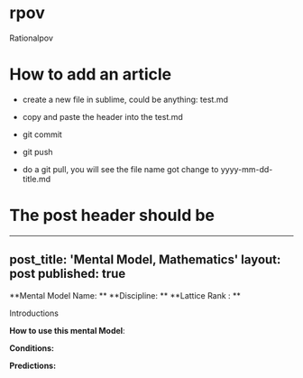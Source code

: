 # rpov
Rationalpov 



# How to add an article

* create a new file in sublime, could be anything: test.md

* copy and paste the header into the test.md

* git commit

* git push

* do a git pull, you will see the file name got change to yyyy-mm-dd-title.md

# The post header should be 

---
post_title: 'Mental Model, Mathematics'
layout: post
published: true
---

**Mental Model Name:  **
**Discipline:  ** 
**Lattice Rank : **

Introductions

**__How to use this mental Model__**:


**Conditions:**

**Predictions:**
